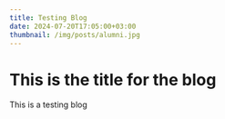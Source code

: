 ```yaml
---
title: Testing Blog
date: 2024-07-20T17:05:00+03:00
thumbnail: /img/posts/alumni.jpg
---
```

# **This is the title for the blog**

This is a testing blog
